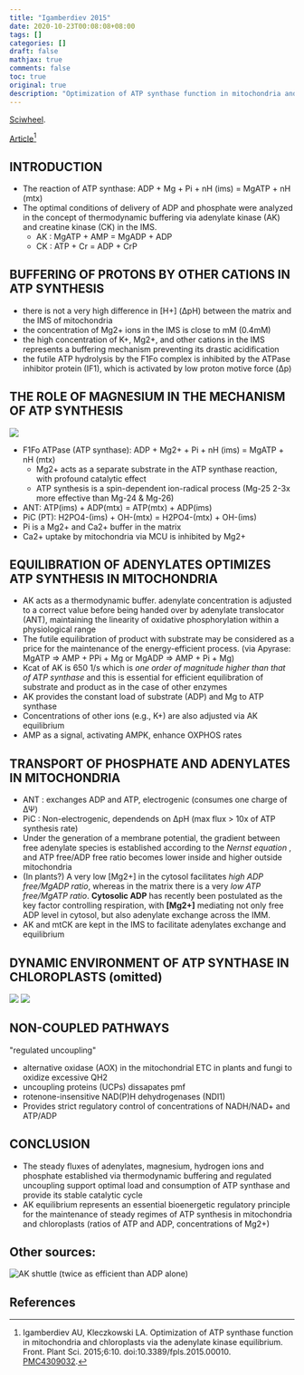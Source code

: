 ```yaml
---
title: "Igamberdiev 2015"
date: 2020-10-23T00:08:08+08:00
tags: []
categories: []
draft: false
mathjax: true
comments: false
toc: true
original: true
description: "Optimization of ATP synthase function in mitochondria and chloroplasts via the adenylate kinase equilibrium"
---
```


[Sciwheel](https://sciwheel.com/work/#/items/6119195).

[Article](https://www.ncbi.nlm.nih.gov/pmc/articles/PMC4309032/)[^Igamberdiev2015]

<!--more-->

## INTRODUCTION
* The reaction of ATP synthase: ADP + Mg + Pi + nH (ims) = MgATP + nH (mtx)
* The optimal conditions of delivery of ADP and phosphate were analyzed in the concept of thermodynamic buffering via adenylate kinase (AK) and creatine kinase (CK) in the IMS.
    * AK : MgATP + AMP = MgADP + ADP
    * CK : ATP + Cr = ADP + CrP

## BUFFERING OF PROTONS BY OTHER CATIONS IN ATP SYNTHESIS
* there is not a very high difference in [H+] (ΔpH) between the matrix and the IMS of mitochondria
* the concentration of Mg2+ ions in the IMS is close to mM (0.4mM)
* the high concentration of K+, Mg2+, and other cations in the IMS represents a buffering mechanism preventing its drastic acidification
* the futile ATP hydrolysis by the F1Fo complex is inhibited by the ATPase inhibitor protein (IF1), which is activated by low proton motive force (Δp)

## THE ROLE OF MAGNESIUM IN THE MECHANISM OF ATP SYNTHESIS
![](https://www.ncbi.nlm.nih.gov/pmc/articles/PMC4309032/bin/fpls-06-00010-g0001.jpg)
* F1Fo ATPase (ATP synthase): ADP + Mg2+ + Pi + nH (ims) = MgATP + nH (mtx)
    * Mg2+ acts as a separate substrate in the ATP synthase reaction, with profound catalytic effect
    * ATP synthesis is a spin-dependent ion-radical process (Mg-25 2-3x more effective than Mg-24 & Mg-26)
* ANT: ATP(ims) + ADP(mtx) = ATP(mtx) + ADP(ims)
* PiC (PT): H2PO4-(ims) + OH-(mtx) = H2PO4-(mtx) + OH-(ims)
* Pi is a Mg2+ and Ca2+ buffer in the matrix
* Ca2+ uptake by mitochondria via MCU is inhibited by Mg2+

## EQUILIBRATION OF ADENYLATES OPTIMIZES ATP SYNTHESIS IN MITOCHONDRIA
* AK acts as a thermodynamic buffer. adenylate concentration is adjusted to a correct value before being handed over by adenylate translocator (ANT), maintaining the linearity of oxidative phosphorylation within a physiological range
* The futile equilibration of product with substrate may be considered as a price for the maintenance of the energy-efficient process. (via Apyrase: MgATP => AMP + PPi + Mg or MgADP => AMP + Pi + Mg)
* Kcat of AK is 650 1/s which is *one order of magnitude higher than that of ATP synthase* and this is essential for efficient equilibration of substrate and product as in the case of other enzymes
* AK provides the constant load of substrate (ADP) and Mg to ATP synthase
* Concentrations of other ions (e.g., K+) are also adjusted via AK equilibrium
* AMP as a signal, activating AMPK, enhance OXPHOS rates

## TRANSPORT OF PHOSPHATE AND ADENYLATES IN MITOCHONDRIA
* ANT : exchanges ADP and ATP, electrogenic (consumes one charge of ΔΨ)
* PiC : Non-electrogenic, dependends on ΔpH (max flux > 10x of ATP synthesis rate)
* Under the generation of a membrane potential, the gradient between free adenylate species is established according to the *Nernst equation* , and ATP free/ADP free ratio becomes lower inside and higher outside mitochondria
* (In plants?) A very low [Mg2+] in the cytosol facilitates *high ADP free/MgADP ratio*, whereas in the matrix there is a very *low ATP free/MgATP ratio*. **Cytosolic ADP** has recently been postulated as the key factor controlling respiration, with **[Mg2+]** mediating not only free ADP level in cytosol, but also adenylate exchange across the IMM.
* AK and mtCK are kept in the IMS to facilitate adenylates exchange and equilibrium

## DYNAMIC ENVIRONMENT OF ATP SYNTHASE IN CHLOROPLASTS (omitted)
![](https://www.ncbi.nlm.nih.gov/pmc/articles/PMC4309032/bin/fpls-06-00010-g0002.jpg)
![](https://www.ncbi.nlm.nih.gov/pmc/articles/PMC4309032/bin/fpls-06-00010-g0003.jpg)

## NON-COUPLED PATHWAYS
"regulated uncoupling"
* alternative oxidase (AOX) in the mitochondrial ETC in plants and fungi to oxidize excessive QH2
* uncoupling proteins (UCPs) dissapates pmf
* rotenone-insensitive NAD(P)H dehydrogenases (NDI1)
* Provides strict regulatory control of concentrations of NADH/NAD+ and ATP/ADP

## CONCLUSION
* The steady fluxes of adenylates, magnesium, hydrogen ions and phosphate established via thermodynamic buffering and regulated uncoupling support optimal load and consumption of ATP synthase and provide its stable catalytic cycle
* AK equilibrium represents an essential bioenergetic regulatory principle for the maintenance of steady regimes of ATP synthesis in mitochondria and chloroplasts (ratios of ATP and ADP, concentrations of Mg2+)

## Other sources:
![](https://www.mdpi.com/ijms/ijms-10-01729/article_deploy/html/images/ijms-10-01729f1.png "AK shuttle (twice as efficient than ADP alone)")

## References
[^Igamberdiev2015]: Igamberdiev AU, Kleczkowski LA. Optimization of ATP synthase function in mitochondria and chloroplasts via the adenylate kinase equilibrium. Front. Plant Sci. 2015;6:10. doi:10.3389/fpls.2015.00010. [PMC4309032](http://www.ncbi.nlm.nih.gov/pmc/articles/PMC4309032).

